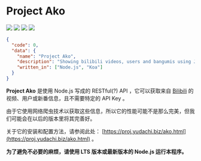 # Project Ako
[![](https://img.shields.io/travis/DoraJDJ/project-ako.svg)](https://travis-ci.org/DoraJDJ/project-ako) [![](https://img.shields.io/codecov/c/github/DoraJDJ/project-ako.svg)](https://codecov.io/gh/DoraJDJ/project-ako) ![](https://img.shields.io/badge/GO%20IS-GOD-brightgreen.svg) ![](https://img.shields.io/badge/Project-YudachiBomber-blue.svg)

```json
{
  "code": 0,
  "data": {
    "name": "Project Ako",
    "description": "Showing bilibili videos, users and bangumis using JSON",
    "written_in": ["Node.js", "Koa"]
  }
}
```

**Project Ako** 是使用 Node.js 写成的 RESTful(?) API ，它可以获取来自 [Bilibili](http://www.bilibili.com/) 的视频、用户或新番信息，且不需要特定的 API Key 。

由于它使用网络爬虫技术以获取这些信息，所以它的性能可能不是那么完美，但我们可能会在以后的版本里将其完善好。

关于它的安装和配置方法，请参阅此处： [https://proj.yudachi.biz/ako.html](https://proj.yudachi.biz/ako.html) 。

**为了避免不必要的麻烦，请使用 LTS 版本或最新版本的 Node.js 运行本程序。**
